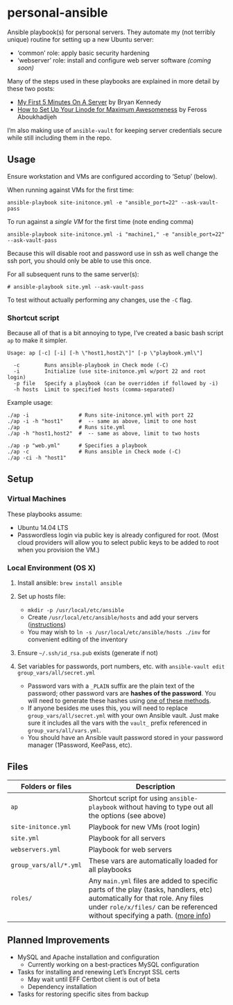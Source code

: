# personal-ansible

Ansible playbook(s) for personal servers. They automate my (not terribly unique) routine for setting up a new Ubuntu server:

* ‘common’ role: apply basic security hardening
* ‘webserver’ role: install and configure web server software *(coming soon)*

Many of the steps used in these playbooks are explained in more detail by these two posts:

 * [My First 5 Minutes On A Server](https://plusbryan.com/my-first-5-minutes-on-a-server-or-essential-security-for-linux-servers) by Bryan Kennedy
 * [How to Set Up Your Linode for Maximum Awesomeness](http://feross.org/how-to-setup-your-linode/) by Feross Aboukhadijeh

I’m also making use of `ansible-vault` for keeping server credentials secure while still including them in the repo.

## Usage

Ensure workstation and VMs are configured according to ‘Setup’ (below).

When running against VMs for the first time:

    ansible-playbook site-initonce.yml -e "ansible_port=22" --ask-vault-pass

To run against a *single VM* for the first time (note ending comma)

    ansible-playbook site-initonce.yml -i "machine1," -e "ansible_port=22" --ask-vault-pass

Because this will disable root and password use in ssh as well change the ssh port, you should only be able to use this once.

For all subsequent runs to the same server(s):

    # ansible-playbook site.yml --ask-vault-pass

To test without actually performing any changes, use the `-C` flag.

### Shortcut script

Because all of that is a bit annoying to type, I’ve created a basic bash script `ap` to make it simpler.

    Usage: ap [-c] [-i] [-h \"host1,host2\"]" [-p \"playbook.yml\"]

      -c        Runs ansible-playbook in Check mode (-C)
      -i        Initialize (use site-initonce.yml w/port 22 and root login)
      -p file   Specify a playbook (can be overridden if followed by -i)
      -h hosts  Limit to specified hosts (comma-separated)

Example usage:

    ./ap -i                # Runs site-initonce.yml with port 22
    ./ap -i -h "host1"     #  -- same as above, limit to one host
    ./ap                   # Runs site.yml
    ./ap -h "host1,host2"  #  -- same as above, limit to two hosts

    ./ap -p "web.yml"      # Specifies a playbook
    ./ap -c                # Runs ansible in Check mode (-C)
    ./ap -ci -h "host1"

## Setup

### Virtual Machines

These playbooks assume:

* Ubuntu 14.04 LTS
* Passwordless login via public key is already configured for root. (Most cloud providers will allow you to select public keys to be added to root when you provision the VM.)

### Local Environment (OS X)

1. Install ansible: `brew install ansible`

2. Set up hosts file:
    * `mkdir -p /usr/local/etc/ansible`
    * Create `/usr/local/etc/ansible/hosts` and add your servers ([instructions](http://docs.ansible.com/ansible/intro_inventory.html))
    * You may wish to `ln -s /usr/local/etc/ansible/hosts ./inv` for convenient editing of the inventory

3. Ensure `~/.ssh/id_rsa.pub` exists (generate if not)

4. Set variables for passwords, port numbers, etc. with `ansible-vault edit group_vars/all/secret.yml`
    * Password vars with a `_PLAIN` suffix are the plain text of the password; other password vars are **hashes of the password**. You will need to generate these hashes using [one of these methods](http://docs.ansible.com/ansible/faq.html#how-do-i-generate-crypted-passwords-for-the-user-module).
    * If anyone besides me uses this, you will need to replace `group_vars/all/secret.yml` with your own Ansible vault. Just make sure it includes all the vars with the `vault_` prefix referenced in `group_vars/all/vars.yml`.
    * You should have an Ansible vault password stored in your password manager (1Password, KeePass, etc).

## Files

Folders or files      |Description
----------------------|------------
`ap`                  |Shortcut script for using `ansible-playbook` without having to type out all the options (see above)
`site-initonce.yml`   |Playbook for new VMs (root login)
`site.yml`            |Playbook for all servers
`webservers.yml`      |Playbook for web servers
`group_vars/all/*.yml`|These vars are automatically loaded for all playbooks
`roles/`              |Any `main.yml` files are added to specific parts of the play (tasks, handlers, etc)  automatically for that role. Any files under `role/x/files/` can be referenced without specifying a path. ([more info](http://docs.ansible.com/ansible/playbooks_roles.html#roles))

## Planned Improvements

* MySQL and Apache installation and configuration
   * Currently working on a best-practices MySQL configuration
* Tasks for installing and renewing Let’s Encrypt SSL certs
   * May wait until EFF Certbot client is out of beta
   * Dependency installation
* Tasks for restoring specific sites from backup
